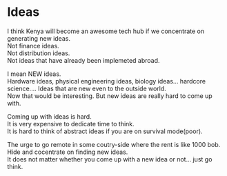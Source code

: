 # Ideas

I think Kenya will become an awesome tech hub if we concentrate on generating new ideas.    
Not finance ideas.  
Not distribution ideas.  
Not ideas that have already been implemeted abroad.  

I mean NEW ideas.   
Hardware ideas, physical engineering ideas, biology ideas... hardcore science.... Ideas that are new even to the outside world.  
Now that would be interesting. But new ideas are really hard to come up with.   



Coming up with ideas is hard.   
It is very expensive to dedicate time to think.  
It is hard to think of abstract ideas if you are on survival mode(poor).    



The urge to go remote in some coutry-side where the rent is like 1000 bob. Hide and cocentrate on finding new ideas.    
It does not matter whether you come up with a new idea or not... just go think.  